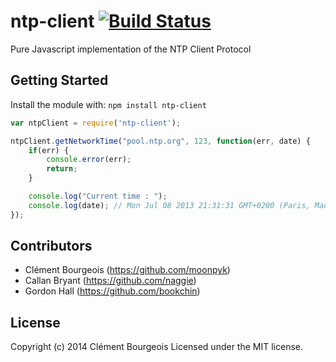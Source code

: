 # ntp-client [![Build Status](https://secure.travis-ci.org/moonpyk/node-ntp-client.png?branch=master)](http://travis-ci.org/moonpyk/node-ntp-client)

Pure Javascript implementation of the NTP Client Protocol

## Getting Started
Install the module with: `npm install ntp-client`

```javascript
var ntpClient = require('ntp-client');

ntpClient.getNetworkTime("pool.ntp.org", 123, function(err, date) {
    if(err) {
        console.error(err);
        return;
    }

    console.log("Current time : ");
    console.log(date); // Mon Jul 08 2013 21:31:31 GMT+0200 (Paris, Madrid (heure d’été))
});
```

## Contributors
 * Clément Bourgeois (https://github.com/moonpyk)
 * Callan Bryant (https://github.com/naggie)
 * Gordon Hall (https://github.com/bookchin)

## License
Copyright (c) 2014 Clément Bourgeois
Licensed under the MIT license.
